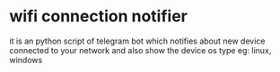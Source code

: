 # wifi connection notifier
 it is an python script of telegram bot which notifies about new device connected to your network and also show the device os type eg: linux, windows
